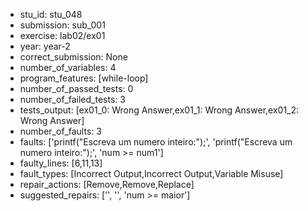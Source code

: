 - stu_id: stu_048	       
- submission: sub_001
- exercise: lab02/ex01
- year: year-2
- correct_submission: None
- number_of_variables: 4
- program_features: [while-loop] 
- number_of_passed_tests: 0
- number_of_failed_tests: 3
- tests_output: [ex01_0: Wrong Answer,ex01_1: Wrong Answer,ex01_2: Wrong Answer]
- number_of_faults: 3
- faults: ['printf("Escreva um numero inteiro:");', 'printf("Escreva um numero inteiro:");', 'num >= num1']
- faulty_lines: [6,11,13]
- fault_types: [Incorrect Output,Incorrect Output,Variable Misuse]
- repair_actions: [Remove,Remove,Replace] 
- suggested_repairs: ['', '', 'num >= maior']

